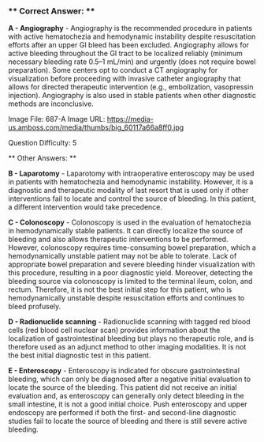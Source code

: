 ### ** Correct Answer: **

**A - Angiography** - Angiography is the recommended procedure in patients with active hematochezia and hemodynamic instability despite resuscitation efforts after an upper GI bleed has been excluded. Angiography allows for active bleeding throughout the GI tract to be localized reliably (minimum necessary bleeding rate 0.5–1 mL/min) and urgently (does not require bowel preparation). Some centers opt to conduct a CT angiography for visualization before proceeding with invasive catheter angiography that allows for directed therapeutic intervention (e.g., embolization, vasopressin injection). Angiography is also used in stable patients when other diagnostic methods are inconclusive.

Image File: 687-A
Image URL: https://media-us.amboss.com/media/thumbs/big_60117a66a8ff0.jpg

Question Difficulty: 5

** Other Answers: **

**B - Laparotomy** - Laparotomy with intraoperative enteroscopy may be used in patients with hematochezia and hemodynamic instability. However, it is a diagnostic and therapeutic modality of last resort that is used only if other interventions fail to locate and control the source of bleeding. In this patient, a different intervention would take precedence.

**C - Colonoscopy** - Colonoscopy is used in the evaluation of hematochezia in hemodynamically stable patients. It can directly localize the source of bleeding and also allows therapeutic interventions to be performed. However, colonoscopy requires time-consuming bowel preparation, which a hemodynamically unstable patient may not be able to tolerate. Lack of appropriate bowel preparation and severe bleeding hinder visualization with this procedure, resulting in a poor diagnostic yield. Moreover, detecting the bleeding source via colonoscopy is limited to the terminal ileum, colon, and rectum. Therefore, it is not the best initial step for this patient, who is hemodynamically unstable despite resuscitation efforts and continues to bleed profusely.

**D - Radionuclide scanning** - Radionuclide scanning with tagged red blood cells (red blood cell nuclear scan) provides information about the localization of gastrointestinal bleeding but plays no therapeutic role, and is therefore used as an adjunct method to other imaging modalities. It is not the best initial diagnostic test in this patient.

**E - Enteroscopy** - Enteroscopy is indicated for obscure gastrointestinal bleeding, which can only be diagnosed after a negative initial evaluation to locate the source of the bleeding. This patient did not receive an initial evaluation and, as enteroscopy can generally only detect bleeding in the small intestine, it is not a good initial choice. Push enteroscopy and upper endoscopy are performed if both the first- and second-line diagnostic studies fail to locate the source of bleeding and there is still severe active bleeding.

